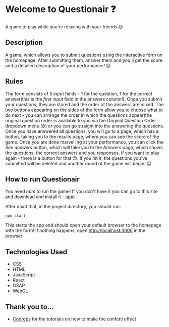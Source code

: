 # Welcome to Questionair :question:

A game to play while you're relaxing with your friends :smile:

## Description

A game, which allows you to submit questions using the interactive form on the homepage. After submitting them, answer them and you'll get the score and a detailed description of your performance! :blush:

## Rules

The form consists of 5 input fields - 1 for the question, 1 for the correct answer(this is the _first_ input field in the answers column!). Once you submit your questions, they are stored and the order of the answers are mixed. The two buttons appearing on the sides of the form allow you to choose what to do next - you can arrange the order in which the questions appear(the original question order is available to you via the Original Question Order dropdown menu :blush:) or you can go straight into the answering the questions. Once you have answered all questions, you will go to a page, which has a button, taking you to the results page, where you can see the score of the game. Once you are done marvelling at your performance, you can click the _See answers_ button, which will take you to the Answers page, which shows the questions, the correct answers and you responses. If you want to play again - there is a button for that :blush:. If you hit it, the questions you've submitted will be deleted and another round of the game will begin. :blush:

## How to run Questionair

You need _npm_ to run the game!
If you don't have it you can go to this site and download and install it - [npm](https://www.npmjs.com/get-npm)

After doint that, in the project directory, you should run:

`npm start`

This starts the app and should open your default browser to the homepage with the form! If nothing happens, open [http://localhost:3000](http://localhost:3000) in the browser.

## Technologies Used

- CSS
- HTML
- JavaScript
- React
- GSAP
- WebGL

## Thank you to...

- [Codrops](https://tympanus.net/codrops/) for the tutorials on how to make the confetti effect
